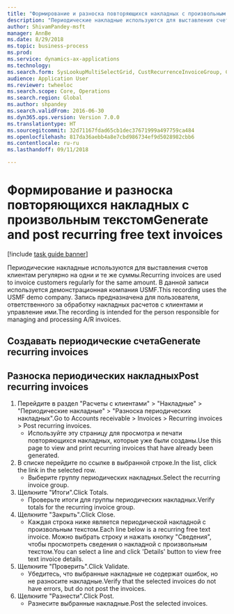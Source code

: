```yaml
--- 
title: "Формирование и разноска повторяющихся накладных с произвольным текстом"
description: "Периодические накладные используются для выставления счетов клиентам регулярно на одни и те же суммы."
author: ShivamPandey-msft
manager: AnnBe
ms.date: 8/29/2018
ms.topic: business-process
ms.prod: 
ms.service: dynamics-ax-applications
ms.technology: 
ms.search.form: SysLookupMultiSelectGrid, CustRecurrenceInvoiceGroup, CustFreeInvoice, CustRecurrenceInvoiceTotals
audience: Application User
ms.reviewer: twheeloc
ms.search.scope: Core, Operations
ms.search.region: Global
ms.author: shpandey
ms.search.validFrom: 2016-06-30
ms.dyn365.ops.version: Version 7.0.0
ms.translationtype: HT
ms.sourcegitcommit: 32d71167fdad65cb1dec37671999a497759ca484
ms.openlocfilehash: 817da36aebb4a8e7cbd986734ef9d5028982cbb6
ms.contentlocale: ru-ru
ms.lasthandoff: 09/11/2018

---
```

# <a name="generate-and-post-recurring-free-text-invoices"></a><span data-ttu-id="51a94-103">Формирование и разноска повторяющихся накладных с произвольным текстом</span><span class="sxs-lookup"><span data-stu-id="51a94-103">Generate and post recurring free text invoices</span></span>

[!include [task guide banner](../../includes/task-guide-banner.md)]

<span data-ttu-id="51a94-104">Периодические накладные используются для выставления счетов клиентам регулярно на одни и те же суммы.</span><span class="sxs-lookup"><span data-stu-id="51a94-104">Recurring invoices are used to invoice customers regularly for the same amount.</span></span> <span data-ttu-id="51a94-105">В данной записи используется демонстрационная компания USMF.</span><span class="sxs-lookup"><span data-stu-id="51a94-105">This recording uses the USMF demo company.</span></span> <span data-ttu-id="51a94-106">Запись предназначена для пользователя, ответственного за обработку накладных расчетов с клиентами и управление ими.</span><span class="sxs-lookup"><span data-stu-id="51a94-106">The recording is intended for the person responsible for managing and processing A/R invoices.</span></span>


## <a name="generate-recurring-invoices"></a><span data-ttu-id="51a94-107">Создавать периодические счета</span><span class="sxs-lookup"><span data-stu-id="51a94-107">Generate recurring invoices</span></span>

## <a name="post-recurring-invoices"></a><span data-ttu-id="51a94-108">Разноска периодических накладных</span><span class="sxs-lookup"><span data-stu-id="51a94-108">Post recurring invoices</span></span>
1. <span data-ttu-id="51a94-109">Перейдите в раздел "Расчеты с клиентами" > "Накладные" > "Периодические накладные" > "Разноска периодических накладных".</span><span class="sxs-lookup"><span data-stu-id="51a94-109">Go to Accounts receivable > Invoices > Recurring invoices > Post recurring invoices.</span></span>
    * <span data-ttu-id="51a94-110">Используйте эту страницу для просмотра и печати повторяющихся накладных, которые уже были созданы.</span><span class="sxs-lookup"><span data-stu-id="51a94-110">Use this page to view and print recurring invoices that have already been generated.</span></span>  
2. <span data-ttu-id="51a94-111">В списке перейдите по ссылке в выбранной строке.</span><span class="sxs-lookup"><span data-stu-id="51a94-111">In the list, click the link in the selected row.</span></span>
    * <span data-ttu-id="51a94-112">Выберите группу периодических накладных.</span><span class="sxs-lookup"><span data-stu-id="51a94-112">Select the recurring invoice group.</span></span>  
3. <span data-ttu-id="51a94-113">Щелкните "Итоги".</span><span class="sxs-lookup"><span data-stu-id="51a94-113">Click Totals.</span></span>
    * <span data-ttu-id="51a94-114">Проверьте итоги для группы периодических накладных.</span><span class="sxs-lookup"><span data-stu-id="51a94-114">Verify totals for the recurring invoice group.</span></span>  
4. <span data-ttu-id="51a94-115">Щелкните "Закрыть".</span><span class="sxs-lookup"><span data-stu-id="51a94-115">Click Close.</span></span>
    * <span data-ttu-id="51a94-116">Каждая строка ниже является периодической накладной с произвольным текстом.</span><span class="sxs-lookup"><span data-stu-id="51a94-116">Each line below is a recurring free text invoice.</span></span> <span data-ttu-id="51a94-117">Можно выбрать строку и нажать кнопку "Сведения", чтобы просмотреть сведения о накладной с произвольным текстом.</span><span class="sxs-lookup"><span data-stu-id="51a94-117">You can select a line and click 'Details' button to view free text invoice details.</span></span>  
5. <span data-ttu-id="51a94-118">Щелкните "Проверить".</span><span class="sxs-lookup"><span data-stu-id="51a94-118">Click Validate.</span></span>
    * <span data-ttu-id="51a94-119">Убедитесь, что выбранные накладные не содержат ошибок, но не разносите накладные.</span><span class="sxs-lookup"><span data-stu-id="51a94-119">Verify that the selected invoices do not have errors, but do not post the invoices.</span></span>  
6. <span data-ttu-id="51a94-120">Щелкните "Разнести".</span><span class="sxs-lookup"><span data-stu-id="51a94-120">Click Post.</span></span>
    * <span data-ttu-id="51a94-121">Разнесите выбранные накладные.</span><span class="sxs-lookup"><span data-stu-id="51a94-121">Post the selected invoices.</span></span>  


